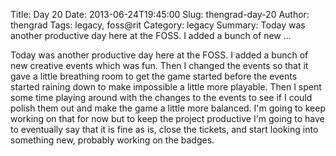 Title: Day 20
Date: 2013-06-24T19:45:00
Slug: thengrad-day-20
Author: thengrad
Tags: legacy, foss@rit
Category: legacy
Summary: Today was another productive day here at the FOSS. I added a bunch of new ... 

Today was another productive day here at the FOSS. I added a bunch of new
creative events which was fun. Then I changed the events so that it gave a
little breathing room to get the game started before the events started
raining down to make impossible a little more playable. Then I spent some time
playing around with the changes to the events to see if I could polish them
out and make the game a little more balanced. I'm going to keep working on
that for now but to keep the project productive I'm going to have to
eventually say that it is fine as is, close the tickets, and start looking
into something new, probably working on the badges.

